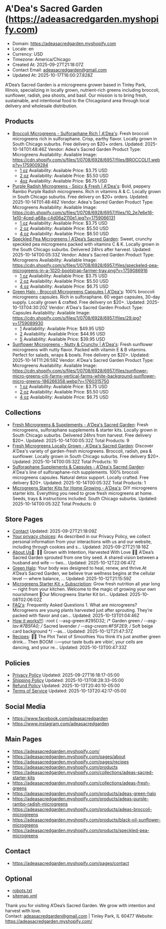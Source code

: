 # A'Dea's Sacred Garden (https://adeasacredgarden.myshopify.com)

- Domain: https://adeasacredgarden.myshopify.com
- Locale: en
- Currency: USD
- Timezone: America/Chicago
- Created At: 2025-09-27T21:18:07Z
- Contact Email: adeasacredgarden@gmail.com
- Updated At: 2025-10-17T16:00:27.828Z

A’Dea’s Sacred Garden is a microgreens grower based in Tinley Park, Illinois, specializing in locally grown, nutrient-rich greens including broccoli, sunflower, radish, pea shoots, and basil. Our mission is to bring fresh, sustainable, and intentional food to the Chicagoland area through local delivery and wholesale distribution.


## Products

- [Broccoli Microgreens - Sulforaphane Rich | A'Dea's](https://adeasacredgarden.myshopify.com/products/adeas-broccoli-microgreens): Fresh broccoli microgreens rich in sulforaphane. Crisp, earthy flavor. Locally grown in South Chicago suburbs. Free delivery on $20+ orders.
  Updated: 2025-10-14T01:48:46Z
  Vendor: Adea's Sacred Garden
  Product Type: Microgreens
  Availability: Available
  Image: https://cdn.shopify.com/s/files/1/0708/6928/6957/files/BROCCOLI1.webp?v=1759009284
  - [1 oz](https://adeasacredgarden.myshopify.com/products/adeas-broccoli-microgreens?variant=44242427084845)
    Availability: Available
    Price: $3.75 USD
  - [2 oz](https://adeasacredgarden.myshopify.com/products/adeas-broccoli-microgreens?variant=44242427117613)
    Availability: Available
    Price: $5.50 USD
  - [4oz](https://adeasacredgarden.myshopify.com/products/adeas-broccoli-microgreens?variant=44242427150381)
    Availability: Available
    Price: $6.75 USD
- [Purple Radish Microgreens - Spicy & Fresh | A'Dea's](https://adeasacredgarden.myshopify.com/products/adeas-purple-rambo-radish-microgreens): Bold, peppery Rambo Purple Radish microgreens. Rich in vitamins A & C. Locally grown in South Chicago suburbs. Free delivery on $20+ orders.
  Updated: 2025-10-14T01:48:48Z
  Vendor: Adea's Sacred Garden
  Product Type: Microgreens
  Availability: Available
  Image: https://cdn.shopify.com/s/files/1/0708/6928/6957/files/10_2e7e6e16-1e10-4ced-a68a-c4d06a2110e1.jpg?v=1759066131
  - [1 oz](https://adeasacredgarden.myshopify.com/products/adeas-purple-rambo-radish-microgreens?variant=44242434326573)
    Availability: Available
    Price: $3.75 USD
  - [2 oz](https://adeasacredgarden.myshopify.com/products/adeas-purple-rambo-radish-microgreens?variant=44242434359341)
    Availability: Available
    Price: $5.50 USD
  - [4 oz](https://adeasacredgarden.myshopify.com/products/adeas-purple-rambo-radish-microgreens?variant=44242434392109)
    Availability: Available
    Price: $6.50 USD
- [Speckled Pea Microgreens | A’Dea’s Sacred Garden](https://adeasacredgarden.myshopify.com/products/speckled-pea-microgreens): Sweet, crunchy speckled pea microgreens packed with vitamins C & K. Locally grown in the South Chicago suburbs. Delivered 24hrs after harvest.
  Updated: 2025-10-14T00:05:33Z
  Vendor: Adea's Sacred Garden
  Product Type: Microgreens
  Availability: Available
  Image: https://cdn.shopify.com/s/files/1/0708/6928/6957/files/speckeled-pea-microgreens-in-a-1020-bootstrap-farmer-tray.png?v=1759086916
  - [1 oz](https://adeasacredgarden.myshopify.com/products/speckled-pea-microgreens?variant=44242435113005)
    Availability: Available
    Price: $3.75 USD
  - [2 oz](https://adeasacredgarden.myshopify.com/products/speckled-pea-microgreens?variant=44242435145773)
    Availability: Available
    Price: $5.50 USD
  - [4 oz](https://adeasacredgarden.myshopify.com/products/speckled-pea-microgreens?variant=44242435178541)
    Availability: Available
    Price: $6.75 USD
- [Green Halo - Broccoli Microgreens Capsules | A'Dea's](https://adeasacredgarden.myshopify.com/products/adeas-green-halo): 100% broccoli microgreens capsules. Rich in sulforaphane. 60 vegan capsules, 30-day supply. Locally grown & crafted. Free delivery on $20+.
  Updated: 2025-10-13T04:30:20Z
  Vendor: A'Dea's Sacred Garden
  Product Type: Capsules
  Availability: Available
  Image: https://cdn.shopify.com/s/files/1/0708/6928/6957/files/29.jpg?v=1759089930
  - [1](https://adeasacredgarden.myshopify.com/products/adeas-green-halo?variant=44242440683565)
    Availability: Available
    Price: $49.95 USD
  - [2](https://adeasacredgarden.myshopify.com/products/adeas-green-halo?variant=44242854608941)
    Availability: Available
    Price: $44.95 USD
  - [5](https://adeasacredgarden.myshopify.com/products/adeas-green-halo?variant=44242854641709)
    Availability: Available
    Price: $39.95 USD
- [Sunflower Microgreens - Nutty & Crunchy | A'Dea's](https://adeasacredgarden.myshopify.com/products/black-oil-sunflower-microgreens): Fresh sunflower microgreens with nutty flavor. Packed with vitamin E & B vitamins. Perfect for salads, wraps & bowls. Free delivery on $20+.
  Updated: 2025-10-14T11:26:59Z
  Vendor: A'Dea's Sacred Garden
  Product Type: Microgreens
  Availability: Available
  Image: https://cdn.shopify.com/s/files/1/0708/6928/6957/files/sunflower-micro-greens-citi-farms-vertical-farms-white-background-sunflower-micro-greens-186266358.webp?v=1760315750
  - [1 oz](https://adeasacredgarden.myshopify.com/products/black-oil-sunflower-microgreens?variant=44242387730477)
    Availability: Available
    Price: $3.75 USD
  - [2 oz](https://adeasacredgarden.myshopify.com/products/black-oil-sunflower-microgreens?variant=44242387763245)
    Availability: Available
    Price: $5.50 USD
  - [4 oz](https://adeasacredgarden.myshopify.com/products/black-oil-sunflower-microgreens?variant=44242387796013)
    Availability: Available
    Price: $6.75 USD

## Collections

- [Fresh Microgreens & Supplements - A'Dea's Sacred Garden](https://adeasacredgarden.myshopify.com/collections/frontpage): Fresh microgreens, sulforaphane supplements & starter kits. Locally grown in South Chicago suburbs. Delivered 24hrs from harvest. Free delivery $20+.
  Updated: 2025-10-14T00:05:32Z
  Total Products: 9
- [Fresh Microgreens Locally Grown - A'Dea's Sacred Garden](https://adeasacredgarden.myshopify.com/collections/adeas-fresh-greens): Discover A'Dea's variety of garden-fresh microgreens. Broccoli, radish, pea & sunflower. Locally grown in South Chicago suburbs. Free delivery $20+.
  Updated: 2025-10-14T00:05:32Z
  Total Products: 10
- [Sulforaphane Supplements & Capsules - A'Dea's Sacred Garden](https://adeasacredgarden.myshopify.com/collections/green-halo): A'Dea's line of sulforaphane-rich supplements. 100% broccoli microgreens capsules. Natural detox support. Locally crafted. Free delivery $20+.
  Updated: 2025-10-14T00:05:32Z
  Total Products: 1
- [Microgreens Starter Kits for Home Growing - A'Dea's](https://adeasacredgarden.myshopify.com/collections/adeas-sacred-starter-kits): DIY microgreens starter kits. Everything you need to grow fresh microgreens at home. Seeds, trays & instructions included. South Chicago suburbs.
  Updated: 2025-10-14T00:05:32Z
  Total Products: 0

## Store Pages

- [Contact](https://adeasacredgarden.myshopify.com/pages/contact)
  Updated: 2025-09-27T21:18:09Z
- [Your privacy choices](https://adeasacredgarden.myshopify.com/pages/data-sharing-opt-out): As described in our Privacy Policy, we collect personal information from your interactions with us and our website, including through cookies and s...
  Updated: 2025-09-27T21:18:16Z
- [About Us💚](https://adeasacredgarden.myshopify.com/pages/about-us): 🌱💚 Grown with Intention, Harvested With Love 💚🌱 A’Dea’s Sacred Garden sprouted from one tiny seed. A shared vision between a husband and wife — two...
  Updated: 2025-10-12T22:06:47Z
- [Green Halo](https://adeasacredgarden.myshopify.com/pages/what-is-green-halo): Your body was designed to heal, renew, and thrive.At A’Dea’s Sacred Garden, we believe true wellness begins at the cellular level — where balance, ...
  Updated: 2025-10-12T21:15:59Z
- [Microgreens Starter Kit + Subscription](https://adeasacredgarden.myshopify.com/pages/microgreens-starter-kit-subscription): Grow fresh nutrition all year long — right from your kitchen. Welcome to the magic of growing your own nourishment 🌿Our Microgreens Starter Kit bri...
  Updated: 2025-10-08T02:06:02Z
- [FAQ's](https://adeasacredgarden.myshopify.com/pages/faqs): Frequently Asked Questions 1. What are microgreens? Microgreens are young plants harvested just after sprouting. They’re packed with flavor and can...
  Updated: 2025-10-13T01:04:46Z
- [How it works!!!](https://adeasacredgarden.myshopify.com/pages/how-it-works): :root { --asg-green:#295D32; /* Garden green */ --asg-lav:#7B5FA0; /* Sacred lavender */ --asg-cream:#F5F2E9; /* Soft beige card background */ --as...
  Updated: 2025-10-12T21:47:37Z
- [Recipes](https://adeasacredgarden.myshopify.com/pages/recipes): 🥤😎 The Plot Twist of Smoothies You think it’s just another green drink… Then BOOM 💥—your taste buds are vibin’, your cells are dancing, and your re...
  Updated: 2025-10-13T00:47:33Z

## Policies

- [Privacy Policy](https://adeasacredgarden.myshopify.com/policies/privacy-policy)
  Updated: 2025-09-27T16:18:17-05:00
- [Shipping Policy](https://adeasacredgarden.myshopify.com/policies/shipping-policy)
  Updated: 2025-10-13T08:28:33-05:00
- [Refund Policy](https://adeasacredgarden.myshopify.com/policies/refund-policy)
  Updated: 2025-10-13T20:40:10-05:00
- [Terms of Service](https://adeasacredgarden.myshopify.com/policies/terms-of-service)
  Updated: 2025-10-13T20:42:17-05:00

## Social Media
- https://www.facebook.com/adeasacredgarden
- https://www.instagram.com/adeasacredgarden

## Main Pages
- https://adeasacredgarden.myshopify.com/
- https://adeasacredgarden.myshopify.com/pages/about
- https://adeasacredgarden.myshopify.com/pages/recipes
- https://adeasacredgarden.myshopify.com/products
- https://adeasacredgarden.myshopify.com/collections/adeas-sacred-starter-kits
- https://adeasacredgarden.myshopify.com/collections/adeas-fresh-greens
- https://adeasacredgarden.myshopify.com/products/adeas-green-halo
- https://adeasacredgarden.myshopify.com/products/adeas-purple-rambo-radish-microgreens
- https://adeasacredgarden.myshopify.com/products/adeas-broccoli-microgreens
- https://adeasacredgarden.myshopify.com/products/black-oil-sunflower-microgreens
- https://adeasacredgarden.myshopify.com/products/speckled-pea-microgreens

## Contact
- https://adeasacredgarden.myshopify.com/pages/contact


## Optional

- [robots.txt](https://adeasacredgarden.myshopify.com/robots.txt)
- [sitemap.xml](https://adeasacredgarden.myshopify.com/sitemap.xml)

Thank you for visiting A’Dea’s Sacred Garden. 
We grow with intention and harvest with love.  
Contact: adeasacredgarden@gmail.com | Tinley Park, IL 60477
Website: https://adeasacredgarden.myshopify.com/
